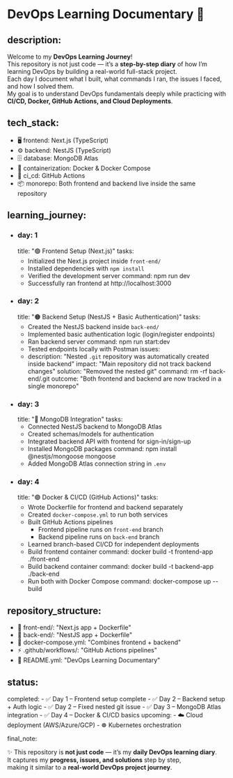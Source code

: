 # DevOps Learning Documentary 📘

## description: 

  Welcome to my **DevOps Learning Journey**!  
  This repository is not just code — it’s a **step-by-step diary** of how I’m learning DevOps by building a real-world full-stack project.  
  Each day I document what I built, what commands I ran, the issues I faced, and how I solved them.  
  My goal is to understand DevOps fundamentals deeply while practicing with **CI/CD, Docker, GitHub Actions, and Cloud Deployments**.

## tech_stack:
  - 🖥️ frontend: Next.js (TypeScript)
  - ⚙️ backend: NestJS (TypeScript)
  - 🗄️ database: MongoDB Atlas
  - 🐳 containerization: Docker & Docker Compose
  - 🔄 ci_cd: GitHub Actions
  - 📦 monorepo: Both frontend and backend live inside the same repository

## learning_journey:
  - ### day: 1
    title: "🟢 Frontend Setup (Next.js)"
    tasks:
      - Initialized the Next.js project inside `front-end/`
      - Installed dependencies with `npm install`
      - Verified the development server
        command: npm run dev
      - Successfully ran frontend at http://localhost:3000
  - ### day: 2
    title: "🟠 Backend Setup (NestJS + Basic Authentication)"
    tasks:
      - Created the NestJS backend inside `back-end/`
      - Implemented basic authentication logic (login/register endpoints)
      - Ran backend server
        command: npm run start:dev
      - Tested endpoints locally with Postman
    issues:
      - description: "Nested `.git` repository was automatically created inside backend"
        impact: "Main repository did not track backend changes"
        solution: "Removed the nested git"
          command: rm -rf back-end/.git
        outcome: "Both frontend and backend are now tracked in a single monorepo"
  - ### day: 3
    title: "🔵 MongoDB Integration"
    tasks:
      - Connected NestJS backend to MongoDB Atlas
      - Created schemas/models for authentication
      - Integrated backend API with frontend for sign-in/sign-up
      - Installed MongoDB packages
        command: npm install @nestjs/mongoose mongoose
      - Added MongoDB Atlas connection string in `.env`
  - ### day: 4
    title: "🟣 Docker & CI/CD (GitHub Actions)"
    tasks:
      - Wrote Dockerfile for frontend and backend separately
      - Created `docker-compose.yml` to run both services
      - Built GitHub Actions pipelines
        - Frontend pipeline runs on `front-end` branch
        - Backend pipeline runs on `back-end` branch
      - Learned branch-based CI/CD for independent deployments
      - Build frontend container
        command: docker build -t frontend-app ./front-end
      - Build backend container
        command: docker build -t backend-app ./back-end
      - Run both with Docker Compose
        command: docker-compose up --build

## repository_structure:
  - 📂 front-end/: "Next.js app + Dockerfile"
  - 📂 back-end/: "NestJS app + Dockerfile"
  - 📄 docker-compose.yml: "Combines frontend + backend"
  - ⚡ .github/workflows/: "GitHub Actions pipelines"
  - 📝 README.yml: "DevOps Learning Documentary"

## status:
  completed:
    - ✅ Day 1 – Frontend setup complete
    - ✅ Day 2 – Backend setup + Auth logic
    - ✅ Day 2 – Fixed nested git issue
    - ✅ Day 3 – MongoDB Atlas integration
    - ✅ Day 4 – Docker & CI/CD basics
  upcoming:
    - ☁️ Cloud deployment (AWS/Azure/GCP)
    - ☸️ Kubernetes orchestration

final_note: 

  ✨ This repository is **not just code** — it’s my **daily DevOps learning diary**.  
  It captures my **progress, issues, and solutions** step by step,  
  making it similar to a **real-world DevOps project journey**.
